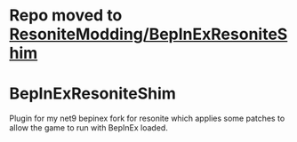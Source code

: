 # Repo moved to [ResoniteModding/BepInExResoniteShim](https://github.com/ResoniteModding/BepInExResoniteShim)

# BepInExResoniteShim

Plugin for my net9 bepinex fork for resonite which applies some patches to allow the game to run with BepInEx loaded.
